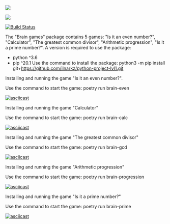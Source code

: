 <a href="https://codeclimate.com/github/ilnarkz/python-project-lvl1/maintainability"><img src="https://api.codeclimate.com/v1/badges/839314b891de0fe43bd0/maintainability" /></a>

<img src="https://github.com/ilnarkz/python-project-lvl1/workflows/python-project-lvl1/badge.svg?branch=master">

[![Build Status](https://travis-ci.com/ilnarkz/python-project-lvl1.svg?branch=master)](https://travis-ci.com/ilnarkz/python-project-lvl1)


The "Brain games" package contains 5 games: "Is it an even number?", "Calculator", "The greatest common divisor", "Arithmetic progression", "Is it a prime number?".
A version is required to use the package:
 - python ^3.6
 - pip ^20.1
Use the command to install the package: python3 -m pip install git+https://github.com/ilnarkz/python-project-lvl1.git


Installing and running the game "Is it an even number?".

Use the command to start the game: poetry run brain-even


[![asciicast](https://asciinema.org/a/ZqW9eCkk6g2lN6Bmnlx8JpNdD.svg)](https://asciinema.org/a/ZqW9eCkk6g2lN6Bmnlx8JpNdD)

Installing and running the game "Calculator"

Use the command to start the game: poetry run brain-calc


[![asciicast](https://asciinema.org/a/tDhRTedNrmUqgpoPVLwSyQV8w.svg)](https://asciinema.org/a/tDhRTedNrmUqgpoPVLwSyQV8w)

Installing and running the game "The greatest common divisor"

Use the command to start the game: poetry run brain-gcd


[![asciicast](https://asciinema.org/a/birLiOkv81gNo7W9PINdTQ7Ds.svg)](https://asciinema.org/a/birLiOkv81gNo7W9PINdTQ7Ds)

Installing and running the game "Arithmetic progression"

Use the command to start the game: poetry run brain-progression


[![asciicast](https://asciinema.org/a/ygpIFd9N5T1cJRLl2U5YSMUDo.svg)](https://asciinema.org/a/ygpIFd9N5T1cJRLl2U5YSMUDo)

Installing and running the game "Is it a prime number?"

Use the command to start the game: poetry run brain-prime


[![asciicast](https://asciinema.org/a/z64l4gpP4HsBVmrf5D9zwVXWD.svg)](https://asciinema.org/a/z64l4gpP4HsBVmrf5D9zwVXWD)

